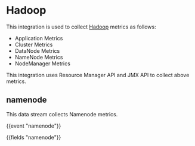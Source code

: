# Hadoop

This integration is used to collect [Hadoop](https://hadoop.apache.org/) metrics as follows:

   - Application Metrics
   - Cluster Metrics
   - DataNode Metrics
   - NameNode Metrics
   - NodeManager Metrics   

This integration uses Resource Manager API and JMX API to collect above metrics.

## namenode

This data stream collects Namenode metrics.

{{event "namenode"}}

{{fields "namenode"}}